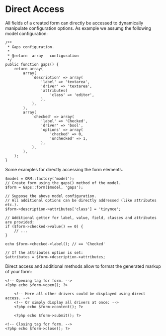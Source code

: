 # Direct Access

All fields of a created form can directly be accessed to dynamically manipulate configuration options. As example we assumg the following model configuration:

	/**
	 * Gaps configuration.
	 *
	 * @return 	array	configuration
	 */
	public function gaps() {
		return array(
            array(
                'description' => array(
                    'label' => 'textarea',
                    'driver' => 'textarea',
                    'attributes(
                        'class' => 'editor',
                    ),
                ),
            ),
            array(
                'checked' => array(
                    'label' => 'Checked',
                    'driver' => 'bool',
                    'options' => array(
                        'checked' => 0,
                        'unchecked' => 1,
                    ),
                ),
            ),
		);
	}

Some examples for directly accessing the form elements.

	$model = ORM::factory('model');
	// Create form using the gaps() method of the model.
	$form = Gaps::form($model, 'gaps');
	
	// Suppose the above model configuration.
	// All additional options can be directly addressed (like attributes etc.).
	$form->description->attributes['class'] = 'tinymce';
	
	// Additional getter for label, value, field, classes and attributes are provided:
	if ($form->checked->value() == 0) {
		// ...
	}
	
	echo $form->checked->label(); // == 'Checked'
	
	// If the attributes option is set:
	$attributes = $form->description->attributes;

Direct access and additional methods allow to format the generated markup of your form:

	<!-- Opening tag for form. -->
	<?php echo $form->open(); ?>
		
		<!-- Here all other drivers could be displayed using direct access. -->
		<!-- Or simply display all drivers at once: -->
		<?php echo $form->content(); ?>
	
		<?php echo $form->submit(); ?>
		
	<!-- Closing tag for form. -->
	<?php echo $form->close(); ?>
